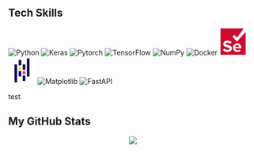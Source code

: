 <h2>Tech Skills</h2>


<p align="left">
  
  <img src="https://www.vectorlogo.zone/logos/python/python-icon.svg" height="55" title="Python"/>
  <img src="https://github.com/valohai/ml-logos/blob/master/keras.svg" height="55" title="Keras"/>
  <img src="https://www.vectorlogo.zone/logos/pytorch/pytorch-icon.svg" height="55" title="Pytorch"/>
  <img src="https://www.vectorlogo.zone/logos/tensorflow/tensorflow-icon.svg" height="55" title="TensorFlow"/>
  <img src="https://github.com/get-icon/geticon/blob/master/icons/numpy-icon.svg" height="55" title="NumPy"/>
  <img src="https://cdn.jsdelivr.net/gh/devicons/devicon/icons/docker/docker-plain.svg" height="55" title="Docker"/>
  <img src="https://github.com/devicons/devicon/blob/master/icons/selenium/selenium-original.svg" height="55" title="Selenium"/>
  <img src="https://github.com/devicons/devicon/blob/master/icons/pandas/pandas-original.svg" height="55" title="Pandas"/>
  <img src="https://upload.wikimedia.org/wikipedia/commons/0/01/Created_with_Matplotlib-logo.svg" height="55" title="Matplotlib"/>
  <img src="https://vectorwiki.com/images/i0tvc__fastapi.svg" height="55" title="FastAPI"/>
  


test
  
</p>



<h2>My GitHub Stats</h2>
<div align="center">
<a href="https://git.io/streak-stats">
  <img  height="180em" src="https://github-readme-stats.vercel.app/api/top-langs/?username=Przemyslaw11&layout=compact&theme=nord&hide_border=true&langs_count=8"/>
</a>

</div>
